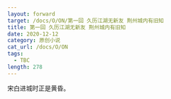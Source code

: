 ```yaml
---
layout: forward
target: /docs/O/ON/第一回 久历江湖无新友 荆州城内有旧知
title: 第一回 久历江湖无新友 荆州城内有旧知
date: 2020-12-12
category: 原创小说
cat_url: /docs/O/ON
tags: 
  - TBC
length: 278
---
```


宋白进城时正是黄昏。

